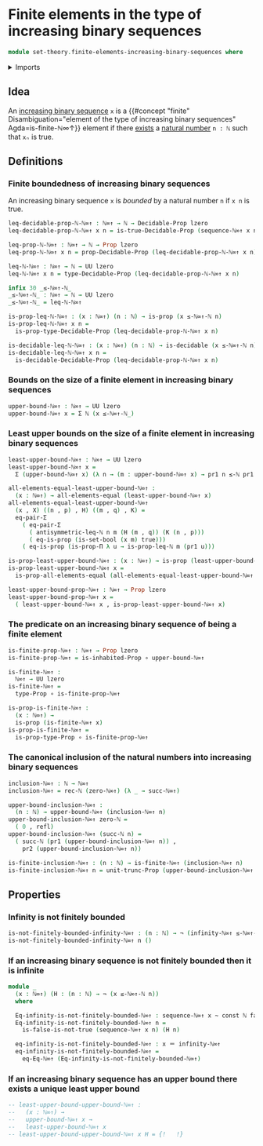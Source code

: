 # Finite elements in the type of increasing binary sequences

```agda
module set-theory.finite-elements-increasing-binary-sequences where
```

<details><summary>Imports</summary>

```agda
open import elementary-number-theory.decidable-total-order-natural-numbers
open import elementary-number-theory.inequality-natural-numbers
open import elementary-number-theory.natural-numbers

open import foundation.action-on-identifications-functions
open import foundation.booleans
open import foundation.constant-maps
open import foundation.coproduct-types
open import foundation.decidable-propositions
open import foundation.decidable-types
open import foundation.dependent-pair-types
open import foundation.double-negation-stable-equality
open import foundation.embeddings
open import foundation.empty-types
open import foundation.equality-dependent-pair-types
open import foundation.equivalences
open import foundation.existential-quantification
open import foundation.function-extensionality
open import foundation.function-types
open import foundation.homotopies
open import foundation.inequality-booleans
open import foundation.inhabited-types
open import foundation.injective-maps
open import foundation.logical-operations-booleans
open import foundation.maybe
open import foundation.negated-equality
open import foundation.negation
open import foundation.propositional-truncations
open import foundation.propositions
open import foundation.retractions
open import foundation.retracts-of-types
open import foundation.sections
open import foundation.sets
open import foundation.subtypes
open import foundation.tight-apartness-relations
open import foundation.unit-type
open import foundation.universe-levels

open import foundation-core.identity-types

open import order-theory.order-preserving-maps-posets

open import set-theory.cantor-space
open import set-theory.increasing-binary-sequences
```

</details>

## Idea

An [increasing binary sequence](set-theory.increasing-binary-sequences.md) `x`
is a
{{#concept "finite" Disambiguation="element of the type of increasing binary sequences" Agda=is-finite-ℕ∞↑}}
element if there [exists](foundation.existential-quantification.md) a
[natural number](elementary-number-theory.natural-numbers.md) `n : ℕ` such that
`xₙ` is true.

## Definitions

### Finite boundedness of increasing binary sequences

An increasing binary sequence `x` is _bounded_ by a natural number `n` if `x n`
is true.

```agda
leq-decidable-prop-ℕ-ℕ∞↑ : ℕ∞↑ → ℕ → Decidable-Prop lzero
leq-decidable-prop-ℕ-ℕ∞↑ x n = is-true-Decidable-Prop (sequence-ℕ∞↑ x n)

leq-prop-ℕ-ℕ∞↑ : ℕ∞↑ → ℕ → Prop lzero
leq-prop-ℕ-ℕ∞↑ x n = prop-Decidable-Prop (leq-decidable-prop-ℕ-ℕ∞↑ x n)

leq-ℕ-ℕ∞↑ : ℕ∞↑ → ℕ → UU lzero
leq-ℕ-ℕ∞↑ x n = type-Decidable-Prop (leq-decidable-prop-ℕ-ℕ∞↑ x n)

infix 30 _≤-ℕ∞↑-ℕ_
_≤-ℕ∞↑-ℕ_ : ℕ∞↑ → ℕ → UU lzero
_≤-ℕ∞↑-ℕ_ = leq-ℕ-ℕ∞↑

is-prop-leq-ℕ-ℕ∞↑ : (x : ℕ∞↑) (n : ℕ) → is-prop (x ≤-ℕ∞↑-ℕ n)
is-prop-leq-ℕ-ℕ∞↑ x n =
  is-prop-type-Decidable-Prop (leq-decidable-prop-ℕ-ℕ∞↑ x n)

is-decidable-leq-ℕ-ℕ∞↑ : (x : ℕ∞↑) (n : ℕ) → is-decidable (x ≤-ℕ∞↑-ℕ n)
is-decidable-leq-ℕ-ℕ∞↑ x n =
  is-decidable-Decidable-Prop (leq-decidable-prop-ℕ-ℕ∞↑ x n)
```

### Bounds on the size of a finite element in increasing binary sequences

```agda
upper-bound-ℕ∞↑ : ℕ∞↑ → UU lzero
upper-bound-ℕ∞↑ x = Σ ℕ (x ≤-ℕ∞↑-ℕ_)
```

### Least upper bounds on the size of a finite element in increasing binary sequences

```agda
least-upper-bound-ℕ∞↑ : ℕ∞↑ → UU lzero
least-upper-bound-ℕ∞↑ x =
  Σ (upper-bound-ℕ∞↑ x) (λ n → (m : upper-bound-ℕ∞↑ x) → pr1 n ≤-ℕ pr1 m)

all-elements-equal-least-upper-bound-ℕ∞↑ :
  (x : ℕ∞↑) → all-elements-equal (least-upper-bound-ℕ∞↑ x)
all-elements-equal-least-upper-bound-ℕ∞↑
  (x , X) ((n , p) , H) ((m , q) , K) =
  eq-pair-Σ
    ( eq-pair-Σ
      ( antisymmetric-leq-ℕ n m (H (m , q)) (K (n , p)))
      ( eq-is-prop (is-set-bool (x m) true)))
    ( eq-is-prop (is-prop-Π λ u → is-prop-leq-ℕ m (pr1 u)))

is-prop-least-upper-bound-ℕ∞↑ : (x : ℕ∞↑) → is-prop (least-upper-bound-ℕ∞↑ x)
is-prop-least-upper-bound-ℕ∞↑ x =
  is-prop-all-elements-equal (all-elements-equal-least-upper-bound-ℕ∞↑ x)

least-upper-bound-prop-ℕ∞↑ : ℕ∞↑ → Prop lzero
least-upper-bound-prop-ℕ∞↑ x =
  ( least-upper-bound-ℕ∞↑ x , is-prop-least-upper-bound-ℕ∞↑ x)
```

### The predicate on an increasing binary sequence of being a finite element

```agda
is-finite-prop-ℕ∞↑ : ℕ∞↑ → Prop lzero
is-finite-prop-ℕ∞↑ = is-inhabited-Prop ∘ upper-bound-ℕ∞↑

is-finite-ℕ∞↑ :
  ℕ∞↑ → UU lzero
is-finite-ℕ∞↑ =
  type-Prop ∘ is-finite-prop-ℕ∞↑

is-prop-is-finite-ℕ∞↑ :
  (x : ℕ∞↑) →
  is-prop (is-finite-ℕ∞↑ x)
is-prop-is-finite-ℕ∞↑ =
  is-prop-type-Prop ∘ is-finite-prop-ℕ∞↑
```

### The canonical inclusion of the natural numbers into increasing binary sequences

```agda
inclusion-ℕ∞↑ : ℕ → ℕ∞↑
inclusion-ℕ∞↑ = rec-ℕ (zero-ℕ∞↑) (λ _ → succ-ℕ∞↑)

upper-bound-inclusion-ℕ∞↑ :
  (n : ℕ) → upper-bound-ℕ∞↑ (inclusion-ℕ∞↑ n)
upper-bound-inclusion-ℕ∞↑ zero-ℕ =
  ( 0 , refl)
upper-bound-inclusion-ℕ∞↑ (succ-ℕ n) =
  ( succ-ℕ (pr1 (upper-bound-inclusion-ℕ∞↑ n)) ,
    pr2 (upper-bound-inclusion-ℕ∞↑ n))

is-finite-inclusion-ℕ∞↑ : (n : ℕ) → is-finite-ℕ∞↑ (inclusion-ℕ∞↑ n)
is-finite-inclusion-ℕ∞↑ n = unit-trunc-Prop (upper-bound-inclusion-ℕ∞↑ n)
```

## Properties

### Infinity is not finitely bounded

```agda
is-not-finitely-bounded-infinity-ℕ∞↑ : (n : ℕ) → ¬ (infinity-ℕ∞↑ ≤-ℕ∞↑-ℕ n)
is-not-finitely-bounded-infinity-ℕ∞↑ n ()
```

### If an increasing binary sequence is not finitely bounded then it is infinite

```agda
module _
  (x : ℕ∞↑) (H : (n : ℕ) → ¬ (x ≤-ℕ∞↑-ℕ n))
  where

  Eq-infinity-is-not-finitely-bounded-ℕ∞↑ : sequence-ℕ∞↑ x ~ const ℕ false
  Eq-infinity-is-not-finitely-bounded-ℕ∞↑ n =
    is-false-is-not-true (sequence-ℕ∞↑ x n) (H n)

  eq-infinity-is-not-finitely-bounded-ℕ∞↑ : x ＝ infinity-ℕ∞↑
  eq-infinity-is-not-finitely-bounded-ℕ∞↑ =
    eq-Eq-ℕ∞↑ (Eq-infinity-is-not-finitely-bounded-ℕ∞↑)
```

### If an increasing binary sequence has an upper bound there exists a unique least upper bound

```agda
-- least-upper-bound-upper-bound-ℕ∞↑ :
--   (x : ℕ∞↑) →
--   upper-bound-ℕ∞↑ x →
--   least-upper-bound-ℕ∞↑ x
-- least-upper-bound-upper-bound-ℕ∞↑ x H = {!   !}
```
